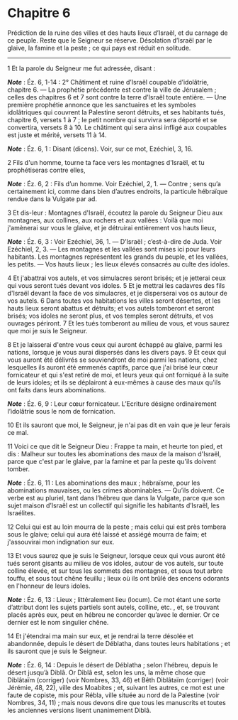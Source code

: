 # Chapitre 6

Prédiction de la ruine des villes et des hauts lieux d’Israël, et du carnage de ce peuple.
Reste que le Seigneur se réserve.
Désolation d’Israël par le glaive, la famine et la peste ; ce qui pays est réduit en solitude.

***

1 Et la parole du Seigneur me fut adressée, disant :

***Note*** :  Éz. 6, 1-14 : 2° Châtiment et ruine d’Israël coupable d’idolâtrie, chapitre 6. ― La prophétie précédente est contre la ville de Jérusalem ; celles des chapitres 6 et 7 sont contre la terre d’Israël toute entière. ― Une première prophétie annonce que les sanctuaires et les symboles idolâtriques qui couvrent la Palestine seront détruits, et ses habitants tués, chapitre 6, versets 1 à 7 ; le petit nombre qui survivra sera déporté et se convertira, versets 8 à 10. Le châtiment qui sera ainsi infligé aux coupables est juste et mérité, versets 11 à 14.

***Note*** :  Éz. 6, 1 : Disant (dicens). Voir, sur ce mot, Ezéchiel, 3, 16.

2 Fils d'un homme, tourne ta face vers les montagnes d'Israël, et tu prophétiseras contre elles,

***Note*** :  Éz. 6, 2 : Fils d’un homme. Voir Ezéchiel, 2, 1. ― Contre ; sens qu’a certainement ici, comme dans bien d’autres endroits, la particule hébraïque rendue dans la Vulgate par ad.

3 Et dis-leur : Montagnes d'Israël, écoutez la parole du Seigneur Dieu aux montagnes, aux collines, aux rochers et aux vallées : Voilà que moi j'amènerai sur vous le glaive, et je détruirai entièrement vos hauts lieux,

***Note*** :  Éz. 6, 3 : Voir Ezéchiel, 36, 1. ― D’Israël ; c’est-à-dire de Juda. Voir Ezéchiel, 2, 3. ― Les montagnes et les vallées sont mises ici pour leurs habitants. Les montagnes représentent les grands du peuple, et les vallées, les petits. ― Vos hauts lieux ; les lieux élevés consacrés au culte des idoles.


4 Et j'abattrai vos autels, et vos simulacres seront brisés; et je jetterai ceux qui vous seront tués devant vos idoles. 5 Et je mettrai les cadavres des fils d'Israël devant la face de vos simulacres, et je disperserai vos os autour de vos autels. 6 Dans toutes vos habitations les villes seront désertes, et les hauts lieux seront abattus et détruits; et vos autels tomberont et seront brisés; vos idoles ne seront plus, et vos temples seront détruits, et vos ouvrages périront. 7 Et les tués tomberont au milieu de vous, et vous saurez que moi je suis le Seigneur.


8 Et je laisserai d'entre vous ceux qui auront échappé au glaive, parmi les nations, lorsque je vous aurai dispersés dans les divers pays. 9 Et ceux qui vous auront été délivrés se souviendront de moi parmi les nations, chez lesquelles ils auront été emmenés captifs, parce que j'ai brisé leur cœur fornicateur et qui s'est retiré de moi, et leurs yeux qui ont forniqué à la suite de leurs idoles; et ils se déplairont à eux-mêmes à cause des maux qu'ils ont faits dans leurs abominations.

***Note*** :  Éz. 6, 9 : Leur cœur fornicateur. L’Ecriture désigne ordinairement l’idolâtrie sous le nom de fornication.

10 Et ils sauront que moi, le Seigneur, je n'ai pas dit en vain que je leur ferais ce mal.


11 Voici ce que dit le Seigneur Dieu : Frappe ta main, et heurte ton pied, et dis : Malheur sur toutes les abominations des maux de la maison d'Israël, parce que c'est par le glaive, par la famine et par la peste qu'ils doivent tomber.

***Note*** :  Éz. 6, 11 : Les abominations des maux ; hébraïsme, pour les abominations mauvaises, ou les crimes abominables. ― Qu’ils doivent. Ce verbe est au pluriel, tant dans l’hébreu que dans la Vulgate, parce que son sujet maison d’Israël est un collectif qui signifie les habitants d’Israël, les Israélites.

12 Celui qui est au loin mourra de la peste ; mais celui qui est près tombera sous le glaive; celui qui aura été laissé et assiégé mourra de faim; et j'assouvirai mon indignation sur eux.


13 Et vous saurez que je suis le Seigneur, lorsque ceux qui vous auront été tués seront gisants au milieu de vos idoles, autour de vos autels, sur toute colline élevée, et sur tous les sommets des montagnes, et sous tout arbre touffu, et sous tout chêne feuillu ; lieux où ils ont brûlé des encens odorants en l'honneur de leurs idoles.

***Note*** :  Éz. 6, 13 : Lieux ; littéralement lieu (locum). Ce mot étant une sorte d’attribut dont les sujets partiels sont autels, colline, etc. , et, se trouvant placés après eux, peut en hébreu ne concorder qu’avec le dernier. Or ce dernier est le nom singulier chêne.

14 Et j'étendrai ma main sur eux, et je rendrai la terre désolée et abandonnée, depuis le désert de Déblatha, dans toutes leurs habitations ; et ils sauront que je suis le Seigneur.

***Note*** :  Éz. 6, 14 : Depuis le désert de Déblatha ; selon l’hébreu, depuis le désert jusqu’à Diblâ. Or Diblâ est, selon les uns, la même chose que Diblâtaïm (corriger) (voir Nombres, 33, 46) et Bêth Diblâtaïm (corriger) (voir Jérémie, 48, 22), ville des Moabites ; et, suivant les autres, ce mot est une faute de copiste, mis pour Rébla, ville située au nord de la Palestine (voir Nombres, 34, 11) ; mais nous devons dire que tous les manuscrits et toutes les anciennes versions lisent unanimement Diblâ.

